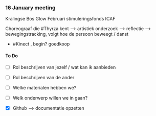 ### 16 January meeting
Kralingse Bos
Glow
Februari stimuleringsfonds
ICAF 

Choreograaf die #Thyrza kent --> artistiek onderzoek --> reflectie --> bewegingstracking, volgt hoe de persoon beweegt / danst
- #Kinect , begin? goedkoop
#### To Do
- [ ] Rol beschrijven van jezelf / wat kan ik aanbieden
- [ ] Rol beschrijven van de ander
- [ ] Welke materialen hebben we?
- [ ] Welk onderwerp willen we in gaan?

- [x] Github --> documentatie opzetten